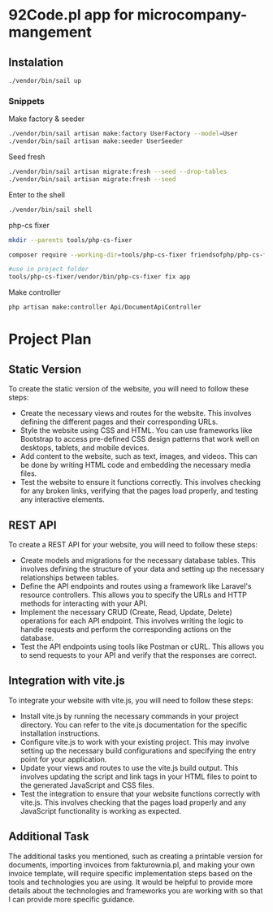 # 92Code.pl app for microcompany-mangement

## Instalation

```
./vendor/bin/sail up
```

### Snippets

Make factory & seeder

```bash
./vendor/bin/sail artisan make:factory UserFactory --model=User
./vendor/bin/sail artisan make:seeder UserSeeder


```

Seed fresh

```bash
./vendor/bin/sail artisan migrate:fresh --seed --drop-tables
./vendor/bin/sail artisan migrate:fresh --seed
```

Enter to the shell

```bash
./vendor/bin/sail shell
```

php-cs fixer

```bash
mkdir --parents tools/php-cs-fixer

composer require --working-dir=tools/php-cs-fixer friendsofphp/php-cs-fixer

#use in project folder
tools/php-cs-fixer/vendor/bin/php-cs-fixer fix app
```

Make controller

```
php artisan make:controller Api/DocumentApiController
```

# Project Plan

## Static Version

To create the static version of the website, you will need to follow these steps:

-   Create the necessary views and routes for the website. This involves defining the different pages and their corresponding URLs.
-   Style the website using CSS and HTML. You can use frameworks like Bootstrap to access pre-defined CSS design patterns that work well on desktops, tablets, and mobile devices.
-   Add content to the website, such as text, images, and videos. This can be done by writing HTML code and embedding the necessary media files.
-   Test the website to ensure it functions correctly. This involves checking for any broken links, verifying that the pages load properly, and testing any interactive elements.

## REST API

To create a REST API for your website, you will need to follow these steps:

-   Create models and migrations for the necessary database tables. This involves defining the structure of your data and setting up the necessary relationships between tables.
-   Define the API endpoints and routes using a framework like Laravel's resource controllers. This allows you to specify the URLs and HTTP methods for interacting with your API.
-   Implement the necessary CRUD (Create, Read, Update, Delete) operations for each API endpoint. This involves writing the logic to handle requests and perform the corresponding actions on the database.
-   Test the API endpoints using tools like Postman or cURL. This allows you to send requests to your API and verify that the responses are correct.

## Integration with vite.js

To integrate your website with vite.js, you will need to follow these steps:

-   Install vite.js by running the necessary commands in your project directory. You can refer to the vite.js documentation for the specific installation instructions.
-   Configure vite.js to work with your existing project. This may involve setting up the necessary build configurations and specifying the entry point for your application.
-   Update your views and routes to use the vite.js build output. This involves updating the script and link tags in your HTML files to point to the generated JavaScript and CSS files.
-   Test the integration to ensure that your website functions correctly with vite.js. This involves checking that the pages load properly and any JavaScript functionality is working as expected.

## Additional Task

The additional tasks you mentioned, such as creating a printable version for documents, importing invoices from fakturownia.pl, and making your own invoice template, will require specific implementation steps based on the tools and technologies you are using. It would be helpful to provide more details about the technologies and frameworks you are working with so that I can provide more specific guidance.
